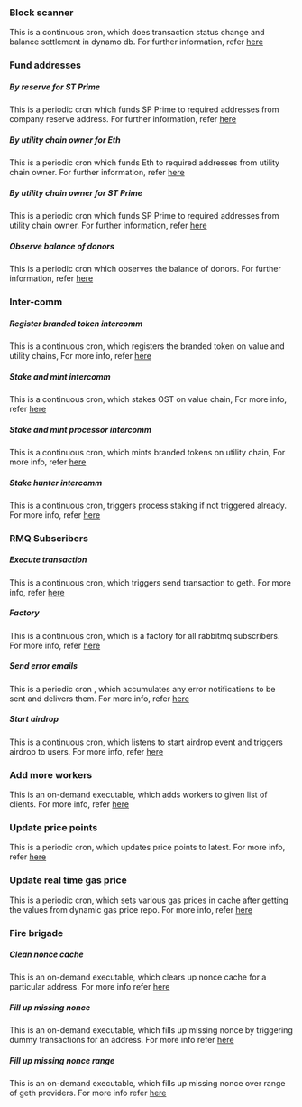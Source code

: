 ### Block scanner
This is a continuous cron, which does transaction status change and balance settlement in dynamo db. For further information, refer [here](../executables/block_scanner/for_tx_status_and_balance_sync.js)

### Fund addresses 
##### By reserve for ST Prime
This is a periodic cron which funds SP Prime to required addresses from company reserve address. For further information, refer [here](../executables/fund_addresses/by_reserve/st_prime.js)


##### By utility chain owner for Eth
This is a periodic cron which funds Eth to required addresses from utility chain owner. For further information, refer [here](../executables/fund_addresses/by_utility_chain_owner/eth.js)

##### By utility chain owner for ST Prime
This is a periodic cron which funds SP Prime to required addresses from utility chain owner. For further information, refer [here](../executables/fund_addresses/by_utility_chain_owner/st_prime.js)

##### Observe balance of donors
This is a periodic cron which observes the balance of donors. For further information, refer [here](../executables/fund_addresses/observe_balance_of_donors.js)

### Inter-comm

##### Register branded token intercomm
This is a continuous cron, which registers the branded token on value and utility chains, For more info, refer [here](../executables/inter_comm/register_branded_token.js)

##### Stake and mint intercomm
This is a continuous cron, which stakes OST on value chain, For more info, refer [here](../executables/inter_comm/stake_and_mint.js)

##### Stake and mint processor intercomm
This is a continuous cron, which mints branded tokens on utility chain, For more info, refer [here](../executables/inter_comm/stake_and_mint_processor.js)

##### Stake hunter intercomm
This is a continuous cron, triggers process staking if not triggered already. For more info, refer [here](../executables/inter_comm/stake_hunter.js)

### RMQ Subscribers

##### Execute transaction
This is a continuous cron, which triggers send transaction to geth. For more info, refer [here](../executables/rmq_subscribers/execute_transaction.js)

##### Factory
This is a continuous cron, which is a factory for all rabbitmq subscribers. For more info, refer [here](../executables/rmq_subscribers/factory.js)

##### Send error emails
This is a periodic cron , which accumulates any error notifications to be sent and delivers them. For more info, refer [here](../executables/rmq_subscribers/send_error_emails.js)

##### Start airdrop
This is a continuous cron, which listens to start airdrop event and triggers airdrop to users. For more info, refer [here](../executables/rmq_subscribers/start_airdrop.js)

### Add more workers
This is an on-demand executable, which adds workers to given list of clients. For more info, refer [here](../executables/add_more_workers.js)

### Update price points
This is a periodic cron, which updates price points to latest. For more info, refer [here](../executables/update_price_oracle_price_points.js)

### Update real time gas price
This is a periodic cron, which sets various gas prices in cache after getting the values from dynamic gas price repo. For more info, refer [here](../executables/update_realtime_gas_price.js)

### Fire brigade

##### Clean nonce cache 
This is an on-demand executable, which clears up nonce cache for a particular address. For more info refer [here](../executables/fire_brigade/clear_nonce_cache.js)

##### Fill up missing nonce
This is an on-demand executable, which fills up missing nonce by triggering dummy transactions for an address. For more info refer [here](../executables/fire_brigade/fill_up_missing_nonce.js)

##### Fill up missing nonce range 
This is an on-demand executable, which fills up missing nonce over range of geth providers. For more info refer [here](../executables/fire_brigade/fill_up_missing_nonce_range.js)


